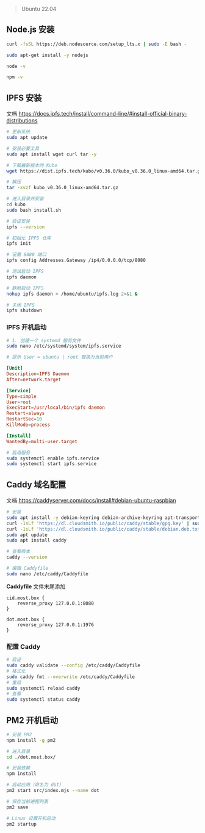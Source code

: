 > Ubuntu 22.04

## Node.js 安装

```bash
curl -fsSL https://deb.nodesource.com/setup_lts.x | sudo -E bash -

sudo apt-get install -y nodejs

node -v

npm -v
```

## IPFS 安装

文档 https://docs.ipfs.tech/install/command-line/#install-official-binary-distributions

```bash
# 更新系统
sudo apt update

# 安装必要工具
sudo apt install wget curl tar -y

# 下载最新版本的 Kubo
wget https://dist.ipfs.tech/kubo/v0.36.0/kubo_v0.36.0_linux-amd64.tar.gz

# 解压
tar -xvzf kubo_v0.36.0_linux-amd64.tar.gz

# 进入目录并安装
cd kubo
sudo bash install.sh

# 验证安装
ipfs --version

# 初始化 IPFS 仓库
ipfs init

# 设置 8080 端口
ipfs config Addresses.Gateway /ip4/0.0.0.0/tcp/8080

# 测试启动 IPFS
ipfs daemon

# 静默启动 IPFS
nohup ipfs daemon > /home/ubuntu/ipfs.log 2>&1 &

# 关闭 IPFS
ipfs shutdown
```

### IPFS 开机启动

```bash
# 1. 创建一个 systemd 服务文件
sudo nano /etc/systemd/system/ipfs.service

# 提示 User = ubuntu | root 替换为当前用户
```

```conf
[Unit]
Description=IPFS Daemon
After=network.target

[Service]
Type=simple
User=root
ExecStart=/usr/local/bin/ipfs daemon
Restart=always
RestartSec=10
KillMode=process

[Install]
WantedBy=multi-user.target
```

```bash
# 启用服务
sudo systemctl enable ipfs.service
sudo systemctl start ipfs.service
```

## Caddy 域名配置

文档 https://caddyserver.com/docs/install#debian-ubuntu-raspbian

```bash
# 安装
sudo apt install -y debian-keyring debian-archive-keyring apt-transport-https curl
curl -1sLf 'https://dl.cloudsmith.io/public/caddy/stable/gpg.key' | sudo gpg --dearmor -o /usr/share/keyrings/caddy-stable-archive-keyring.gpg
curl -1sLf 'https://dl.cloudsmith.io/public/caddy/stable/debian.deb.txt' | sudo tee /etc/apt/sources.list.d/caddy-stable.list
sudo apt update
sudo apt install caddy

# 查看版本
caddy --version

# 编辑 Caddyfile
sudo nano /etc/caddy/Caddyfile
```

**Caddyfile** 文件末尾添加

```
cid.most.box {
    reverse_proxy 127.0.0.1:8080
}

dot.most.box {
    reverse_proxy 127.0.0.1:1976
}
```

### 配置 Caddy

```bash
# 验证
sudo caddy validate --config /etc/caddy/Caddyfile
# 格式化
sudo caddy fmt --overwrite /etc/caddy/Caddyfile
# 重启
sudo systemctl reload caddy
# 查看
sudo systemctl status caddy
```

## PM2 开机启动

```bash
# 安装 PM2
npm install -g pm2

# 进入目录
cd ./dot.most.box/

# 安装依赖
npm install

# 启动应用（命名为 dot）
pm2 start src/index.mjs --name dot

# 保存当前进程列表
pm2 save

# Linux 设置开机启动
pm2 startup
```
